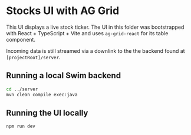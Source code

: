 # Stocks UI with AG Grid

This UI displays a live stock ticker. The UI in this folder was bootstrapped with React + TypeScript + Vite and uses `ag-grid-react` for its table component.

Incoming data is still streamed via a downlink to the the backend found at `[projectRoot]/server`.

## Running a local Swim backend

```bash
cd ../server
mvn clean compile exec:java
```

## Running the UI locally

```bash
npm run dev
```

